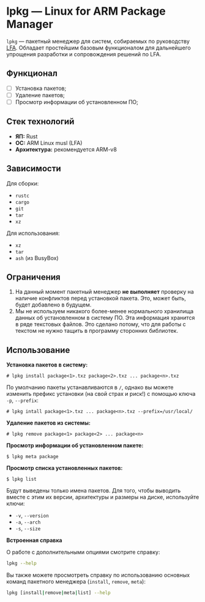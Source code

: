 # lpkg — Linux for ARM Package Manager

`lpkg` — пакетный менеджер для систем, собираемых по руководству [LFA](https://linux-for-arm.github.io). Обладает простейшим базовым функционалом для дальнейшего упрощения разработки и сопровождения решений по LFA.

## Функционал

- [ ] Установка пакетов;
- [ ] Удаление пакетов;
- [ ] Просмотр информации об установленном ПО;

## Стек технологий

- **ЯП:** Rust
- **ОС:** ARM Linux musl (LFA)
- **Архитектура:** рекомендуется ARM-v8

## Зависимости

Для сборки:

- `rustc`
- `cargo`
- `git`
- `tar`
- `xz`

Для использования:

- `xz`
- `tar`
- `ash` (из BusyBox)

## Ограничения

1. На данный момент пакетный менеджер **не выполняет** проверку на наличие конфликтов перед установкой пакета. Это, может быть, будет добавлено в будущем.
2. Мы не используем никакого более-менее нормального хранилища данных об установленном в систему ПО. Эта информация хранится в ряде текстовых файлов. Это сделано потому, что для работы с текстом не нужно тащить в программу сторонних библиотек.

## Использование

**Установка пакетов в систему:**

```
# lpkg install package<1>.txz package<2>.txz ... package<n>.txz
```

По умолчанию пакеты устанавливаются в `/`, однако вы можете изменить префикс установки (на свой страх и риск!) с помощью ключа `-p`, `--prefix`:

```
# lpkg intall package<1>.txz ... package<n>.txz --prefix=/usr/local/
```

**Удаление пакетов из системы:**

```
# lpkg remove package<1> package<2> ... package<n>
```

**Просмотр информации об установленном пакете:**

```
$ lpkg meta package
```

**Просмотр списка установленных пакетов:**

```
$ lpkg list
```

Будут выведены только имена пакетов. Для того, чтобы выводить вместе с этим их версии, архитектуры и размеры на диске, используйте ключи:

- `-v`, `--version`
- `-a`, `--arch`
- `-s`, `--size`

**Встроенная справка**

О работе с дополнительными опциями смотрите справку:

```bash
lpkg --help
```

Вы также можете просмотреть справку по использованию основных команд пакетного менеджера (`install`, `remove`, `meta`):

```bash
lpkg [install|remove|meta|list] --help
```
